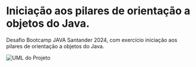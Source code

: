 # Iniciação aos pilares de orientação a objetos do Java.

Desafio Bootcamp JAVA Santander 2024, com exercício iniciação aos pilares de orientação a objetos do Java.

![UML do Projeto](https://i.imgur.com/TPEpaAf.png)
